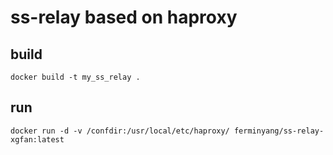 ss-relay based on haproxy
==========

build
-----

    docker build -t my_ss_relay .

run
---

    docker run -d -v /confdir:/usr/local/etc/haproxy/ ferminyang/ss-relay-xgfan:latest
